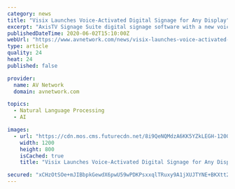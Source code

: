 ```yaml
---
category: news
title: "Visix Launches Voice-Activated Digital Signage for Any Display"
excerpt: "AxisTV Signage Suite digital signage software with a new voice recognizer widget that turns any screen into a hands-free interactive sign. The What Else: AxisTV Signage Suite users can drag and drop the new voice recognizer widget (VRW) onto any layout,"
publishedDateTime: 2020-06-02T15:10:00Z
webUrl: "https://www.avnetwork.com/news/visix-launches-voice-activated-digital-signage-for-any-display"
type: article
quality: 24
heat: 24
published: false

provider:
  name: AV Network
  domain: avnetwork.com

topics:
  - Natural Language Processing
  - AI

images:
  - url: "https://cdn.mos.cms.futurecdn.net/8i9QeNQMdzA6KK5YZkLEGH-1200-80.jpg"
    width: 1200
    height: 800
    isCached: true
    title: "Visix Launches Voice-Activated Digital Signage for Any Display"

secured: "xCHzOtSOe+mJIBbpkGewdX6pwU59wPDKPsxxqlTRuxy9A1jXUJTYNE+BKXtt2LLN3lfoBA6akGp8RjqhbsW8HZo15txVyONR8Ptvf/9CRnJk5+7i5gr2+UWbfkBfhyX2LcpuSFaVRyojawk+/kbS95ZsG38Dh0g6PBDNAHyXr9cZXOkhNl4PFfyXj5YS53+INkbM8IPWwGJD1ymp7pf9a8Ens//6a1A3spv1kBEBCZ3bL5pAHvLRFgLwNSoMWU2VuXbEGhSw/jOy+fw9umZcgbLNPzJRjkkyn2hRyrCLNLxBITUz5B7Pqp+9mWZ4lA9+mD3g85Ak3d/nHUG9SlT8KW7jkUeS13qt10NFJ1WzsZwrtB9MB01RpDVvygE+K+jlVcAcOyr7bbjc8OeQGivpQa24Rn2phbZRfbMphGGhAe6lyWVibVwxNXaQe0fKUCtMsS0ja673i8l0ipxZx2DQ/KAJ3ahqKJboGz1iw36sGbM=;chySSWs0YdVrbf+Qrveexg=="
---
```


